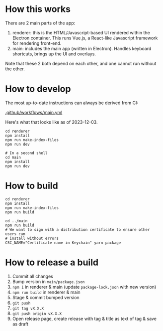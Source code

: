 # How this works

There are 2 main parts of the app:

1. renderer: this is the HTML/Javascript-based UI rendered within the Electron container. This runs Vue.js, a React-like Javascript framework for rendering front-end.
2. main: includes the main app (written in Electron). Handles keyboard shortcuts, brings up the UI and overlays.

Note that these 2 both depend on each other, and one cannot run without the other.

# How to develop

The most up-to-date instructions can always be derived from CI:

[.github/workflows/main.yml](https://github.com/Kvan7/exiled-exchange-2/blob/master/.github/workflows/main.yml)

Here's what that looks like as of 2023-12-03.

```shell
cd renderer
npm install
npm run make-index-files
npm run dev

# In a second shell
cd main
npm install
npm run dev
```

# How to build

```shell
cd renderer
npm install
npm run make-index-files
npm run build

cd ../main
npm run build
# We want to sign with a distribution certificate to ensure other users can
# install without errors
CSC_NAME="Certificate name in Keychain" yarn package
```

# How to release a build

1. Commit all changes
2. Bump version in `main/package.json`
3. `npm i` in renderer & main (update `package-lock.json` with new version)
4. `npm run build` in renderer & main
5. Stage & commit bumped version
6. `git push`
7. `git tag vX.X.X`
8. `git push origin vX.X.X`
9. Open release page, create release with tag & title as text of tag & save as draft
